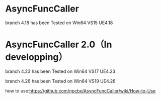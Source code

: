 # AsyncFuncCaller

branch 4.18 has been Tested on Win64 VS15 UE4.18

# AsyncFuncCaller 2.0（In developping）
branch 4.23 has been Tested on Win64 VS17 UE4.23

branch 4.26 has been Tested on Win64 VS19 UE4.26

how to use:https://github.com/npcbx/AsyncFuncCaller/wiki/How-to-Use
